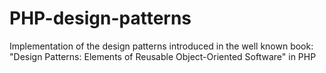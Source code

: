 # PHP-design-patterns
Implementation of the design patterns introduced in the well known book: "Design Patterns: Elements of Reusable Object-Oriented Software" in PHP
